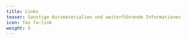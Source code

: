 ```yaml
---
title: Links
teaser: Sonstige Kursmaterialien und weiterführende Informationen
icon: fas fa-link
weight: 5
---
```

